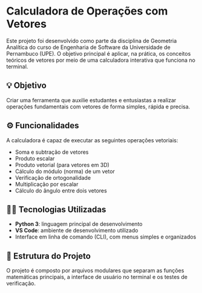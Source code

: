 # Calculadora de Operações com Vetores

Este projeto foi desenvolvido como parte da disciplina de Geometria Analítica do curso de Engenharia de Software da Universidade de Pernambuco (UPE). O objetivo principal é aplicar, na prática, os conceitos teóricos de vetores por meio de uma calculadora interativa que funciona no terminal.

## 💡 Objetivo

Criar uma ferramenta que auxilie estudantes e entusiastas a realizar operações fundamentais com vetores de forma simples, rápida e precisa.

## ⚙️ Funcionalidades

A calculadora é capaz de executar as seguintes operações vetoriais:

- Soma e subtração de vetores
- Produto escalar
- Produto vetorial (para vetores em 3D)
- Cálculo do módulo (norma) de um vetor
- Verificação de ortogonalidade
- Multiplicação por escalar
- Cálculo do ângulo entre dois vetores

## 🧑‍💻 Tecnologias Utilizadas

- **Python 3**: linguagem principal de desenvolvimento
- **VS Code**: ambiente de desenvolvimento utilizado
- Interface em linha de comando (CLI), com menus simples e organizados

## 📁 Estrutura do Projeto

O projeto é composto por arquivos modulares que separam as funções matemáticas principais, a interface de usuário no terminal e os testes de verificação.

